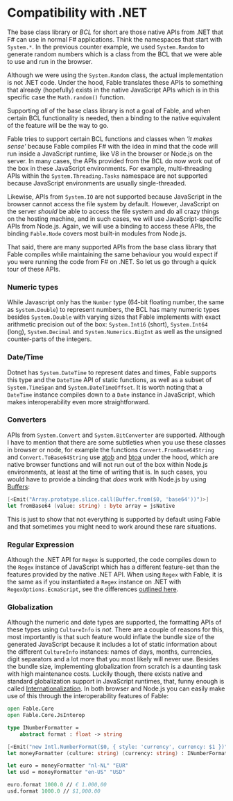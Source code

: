 # Compatibility with .NET

The base class library or *BCL* for short are those native APIs from .NET that F# can use in normal F# applications. Think the namespaces that start with `System.*`. In the previous counter example, we used `System.Random` to generate random numbers which is a class from the BCL that we were able to use and run in the browser.

Although we were using the `System.Random` class, the actual implementation is not .NET code. Under the hood, Fable translates these APIs to something that already (hopefully) exists in the native JavaScript APIs which is in this specific case the `Math.random()` function.

Supporting *all* of the base class library is not a goal of Fable, and when certain BCL functionality is needed, then a binding to the native equivalent of the feature will be the way to go.

Fable tries to support certain BCL functions and classes when *'it makes sense'* because Fable compiles F# with the idea in mind that the code will run inside a JavaScript runtime, like V8 in the browser or Node.js on the server. In many cases, the APIs provided from the BCL do now work out of the box in these JavaScript environments. For example, multi-threading APIs within the `System.Threading.Tasks` namespace are not supported because JavaScript environments are usually single-threaded.

Likewise, APIs from `System.IO` are not supported because JavaScript in the browser cannot access the file system by default. However, JavaScript on the server *should* be able to access the file system and do all crazy things on the hosting machine, and in such cases, we will use JavaScript-specific APIs from Node.js. Again, we will use a binding to access these APIs, the binding `Fable.Node` covers most built-in modules from Node.js.

That said, there are many supported APIs from the base class library that Fable compiles while maintaining the same behaviour you would expect if you were running the code from F# on .NET. So let us go through a quick tour of these APIs.

### Numeric types

While Javascript only has the `Number` type (64-bit floating number, the same as `System.Double`) to represent numbers, the BCL has many numeric types besides `System.Double` with varying sizes that Fable implements with exact arithmetic precision out of the box: `System.Int16` (short), `System.Int64` (long), `System.Decimal` and `System.Numerics.BigInt` as well as the unsigned counter-parts of the integers.

### Date/Time

Dotnet has `System.DateTime` to represent dates and times, Fable supports this type and the `DateTime` API of static functions, as well as a subset of `System.TimeSpan` and `System.DateTimeOffset`. It is worth noting that a `DateTime` instance compiles down to a `Date` instance in JavaScript, which makes interoperability even more straightforward.

### Converters

APIs from `System.Convert` and `System.BitConverter` are supported. Although I have to mention that there are some subtleties when you use these classes in browser or node, for example the functions `Convert.FromBase64String` and `Convert.ToBase64String` use [atob](https://developer.mozilla.org/en-US/docs/Web/API/WindowOrWorkerGlobalScope/atob) and [btoa](https://developer.mozilla.org/en-US/docs/Web/API/WindowOrWorkerGlobalScope/btoa) under the hood, which are native browser functions and will not run out of the box within Node.js environments, at least at the time of writing that is. In such cases, you would have to provide a binding that *does* work with Node.js by using [Buffers](https://nodejs.org/api/buffer.html#buffer_class_method_buffer_from_string_encoding):

```fsharp
[<Emit("Array.prototype.slice.call(Buffer.from($0, 'base64'))")>]
let fromBase64 (value: string) : byte array = jsNative
```

This is just to show that not everything is supported by default using Fable and that sometimes you might need to work around these rare situations.

### Regular Expression

Although the .NET API for `Regex` is supported, the code compiles down to the `Regex` instance of JavaScript which has a different feature-set than the features provided by the native .NET API. When using `Regex` with Fable, it is the same as if you instantiated a `Regex` instance on .NET with `RegexOptions.EcmaScript`, see the differences [outlined here](https://www.regular-expressions.info/dotnet.html).

### Globalization

Although the numeric and date types are supported, the formatting APIs of these types using `CultureInfo` is *not*. There are a couple of reasons for this, most importantly is that such feature would inflate the bundle size of the generated JavaScript because it includes a lot of static information about the different `CultureInfo` instances: names of days, months, currencies, digit separators and a lot more that you most likely will never use. Besides the bundle size, implementing globalization from scratch is a daunting task with high maintenance costs. Luckily though, there exists native and standard globalization support in JavaScript runtimes, that, funny enough is called [Internationalization](https://developer.mozilla.org/en-US/docs/Web/JavaScript/Reference/Global_Objects/Intl). In both browser and Node.js you can easily make use of this through the interoperability features of Fable:

```fsharp
open Fable.Core
open Fable.Core.JsInterop

type INumberFormatter =
    abstract format : float -> string

[<Emit("new Intl.NumberFormat($0, { style: 'currency', currency: $1 })")>]
let moneyFormatter (culture: string) (currency: string) : INumberFormatter = jsNative

let euro = moneyFormatter "nl-NL" "EUR"
let usd = moneyFormatter "en-US" "USD"

euro.format 1000.0 // € 1.000,00
usd.format 1000.0 // $1,000.00
```
